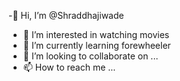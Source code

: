 -👋 Hi, I’m @Shraddhajiwade
- 👀 I’m interested in watching movies 
- 🌱 I’m currently learning forewheeler 
- 💞️ I’m looking to collaborate on ...
- 📫 How to reach me ...

<!---
Shraddhajiwade/Shraddhajiwade is a ✨ special ✨ repository because its `README.md` (this file) appears on your GitHub profile.
You can click the Preview link to take a look at your changes.
--->

